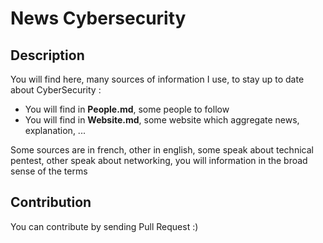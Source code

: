 # News Cybersecurity

## Description

You will find here, many sources of information I use, to stay up to date about CyberSecurity :
- You will find in **People.md**, some people to follow
- You will find in **Website.md**, some website which aggregate news, explanation, ...

Some sources are in french, other in english, some speak about technical pentest, other speak about networking, you will information in the broad sense of the terms

## Contribution

You can contribute by sending Pull Request :)